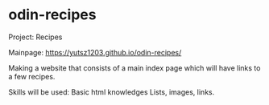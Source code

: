 # odin-recipes
Project: Recipes

Mainpage: https://yutsz1203.github.io/odin-recipes/

Making a website that consists of a main index page which will have links to a few recipes.

Skills will be used:
Basic html knowledges
Lists, images, links.


